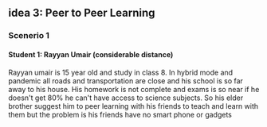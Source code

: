 ## idea 3: Peer to Peer Learning
### Scenerio 1
#### Student 1: Rayyan Umair (considerable distance)


<p>Rayyan umair is 15 year old and study in class 8. In hybrid mode and pandemic all roads and transportation are close and his school is so far away to his house. His homework is not complete and exams is so near if he doesn't get 80% he can't have access to science subjects. So his elder brother suggest him to peer learning with his friends to teach and learn with them but the problem is his friends have no smart phone or gadgets</p>
